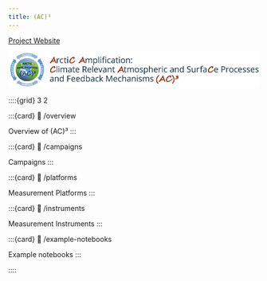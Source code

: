 ```yaml
---
title: (AC)³
---
```


[Project Website](https://www.ac3-tr.de/)

![](./logos/arctic-amplification-logo-ac3.png)

::::{grid} 3 2

:::{card}
:link: /overview

Overview of (AC)³
:::

:::{card}
:link: /campaigns

Campaigns
:::

:::{card}
:link: /platforms

Measurement Platforms
:::

:::{card}
:link: /instruments

Measurement Instruments
:::

:::{card}
:link: /example-notebooks

Example notebooks
:::

::::

